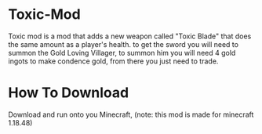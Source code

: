 # Toxic-Mod
Toxic mod is a mod that adds a new weapon called "Toxic Blade" that does the same amount as a player's health.
to get the sword you will need to summon the Gold Loving Villager, to summon him you will need 4 gold ingots to make condence gold, from there you just need to trade.

# How To Download
Download and run onto you Minecraft, (note: this mod is made for minecraft 1.18.48)
